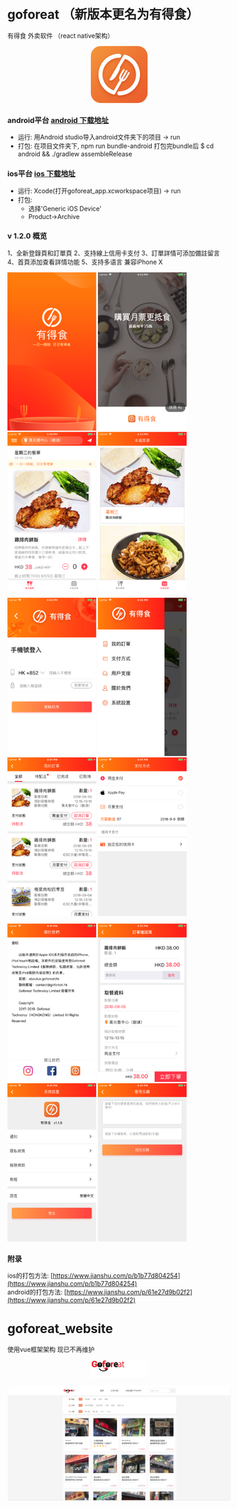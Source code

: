 # goforeat （新版本更名为有得食）
有得食 外卖软件 （react native架构）
<p align="center">
  <img width="128" src="./display/goforeat.png">
</p>

### android平台 [android 下载地址](https://play.google.com/store/apps/details?id=com.goforeat_app)
* 运行: 用Android studio导入android文件夹下的项目 -> run 
* 打包: 在项目文件夹下, npm run bundle-android 打包完bundle后 $ cd android && ./gradlew assembleRelease

### ios平台 [ios 下载地址](https://itunes.apple.com/cn/app/goforeat/id1343559475?mt=8)
* 运行: Xcode(打开goforeat_app.xcworkspace项目) -> run
* 打包:
    * 选择'Generic iOS Device'
    * Product->Archive

### v 1.2.0 概览 
1、全新登錄頁和訂單頁
2、支持線上信用卡支付
3、訂單詳情可添加備註留言
4、首頁添加查看詳情功能
5、支持多语言  兼容iPhone X
 <p align="left">
  <img src="./display/launch_screen.png" width="200">
  <img src="./display/v1200.png" width="200">
  <img src="./display/v1201.png" width="200">
  <img src="./display/v1202.png" width="200">
</p>
<p align="left">
  <img src="./display/v1203.png" width="200">
  <img src="./display/v1204.png" width="200">
  <img src="./display/v1205.png" width="200">
  <img src="./display/v1206.png" width="200">
</p>
<p align="left">
  <img src="./display/v1207.png" width="200">
  <img src="./display/v1208.png" width="200">
  <img src="./display/v1209.png" width="200">
  <img src="./display/v1210.png" width="200">
</p>

### 附录
ios的打包方法:
[https://www.jianshu.com/p/b1b77d804254](https://www.jianshu.com/p/b1b77d804254) <br>
android的打包方法:
[https://www.jianshu.com/p/61e27d9b02f2](https://www.jianshu.com/p/61e27d9b02f2)


# goforeat_website
使用vue框架架构 现已不再维护
<p align="center">
  <img width="128" src="./display/1513159482.png">
</p>

<p align="center">
  <img src="./display/ws1.png">
</p>
